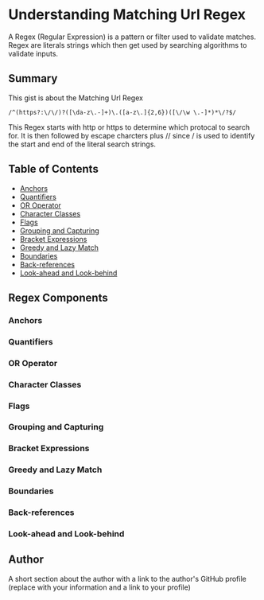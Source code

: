 #  Understanding Matching Url Regex
A Regex (Regular Expression) is a pattern or filter used to validate matches. Regex are literals strings which then get used by searching algorithms to validate inputs.


## Summary

This gist is about the Matching Url Regex 
```
/^(https?:\/\/)?([\da-z\.-]+)\.([a-z\.]{2,6})([\/\w \.-]*)*\/?$/
```
 This Regex starts with http or https to determine which protocal to search for. It is then followed by escape charcters plus // since / is used to identify the start and end of the literal search strings. 


## Table of Contents

- [Anchors](#anchors)
- [Quantifiers](#quantifiers)
- [OR Operator](#or-operator)
- [Character Classes](#character-classes)
- [Flags](#flags)
- [Grouping and Capturing](#grouping-and-capturing)
- [Bracket Expressions](#bracket-expressions)
- [Greedy and Lazy Match](#greedy-and-lazy-match)
- [Boundaries](#boundaries)
- [Back-references](#back-references)
- [Look-ahead and Look-behind](#look-ahead-and-look-behind)

## Regex Components

### Anchors

### Quantifiers

### OR Operator

### Character Classes

### Flags

### Grouping and Capturing

### Bracket Expressions

### Greedy and Lazy Match

### Boundaries

### Back-references

### Look-ahead and Look-behind

## Author

A short section about the author with a link to the author's GitHub profile (replace with your information and a link to your profile)
